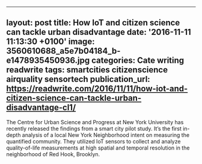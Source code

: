   - --
layout: post
title: How IoT and citizen science can tackle urban disadvantage
date: '2016-11-11 11:13:30 +0100'
image: 3560610688_a5e7b04184_b-e1478935450936.jpg
categories: Cate writing readwrite
tags: smartcities citizenscience airquality sensortech
publication_url: https://readwrite.com/2016/11/11/how-iot-and-citizen-science-can-tackle-urban-disadvantage-cl1/
---
The Centre for Urban Science and Progress at New York University has recently released the findings from a smart city pilot study. It’s the first in-depth analysis of a local New York Neighborhood intent on measuring the quantified community. They utilized IoT sensors to collect and analyze quality-of-life measurements at high spatial and temporal resolution in the neighborhood of Red Hook, Brooklyn.
